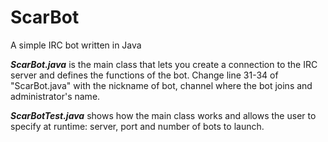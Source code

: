 # ScarBot
A simple IRC bot written in Java

<i><b>ScarBot.java</b></i> is the main class that lets you create a connection to the IRC server and defines the functions of the bot.
Change line 31-34 of "ScarBot.java" with the nickname of bot, channel where the bot joins and administrator's name.

<i><b>ScarBotTest.java</b></i> shows how the main class works and allows the user to specify at runtime: server, port and number of bots to launch.
